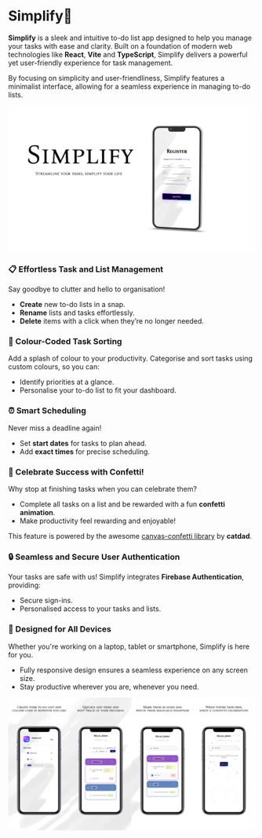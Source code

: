 # Simplify📝

**Simplify** is a sleek and intuitive to-do list app designed to help you manage your tasks with ease and clarity. Built on a foundation of modern web technologies like **React**, **Vite** and **TypeScript**, Simplify delivers a powerful yet user-friendly experience for task management.  

By focusing on simplicity and user-friendliness, Simplify features a minimalist interface, allowing for a seamless experience in managing to-do lists.

![simplify](https://raw.githubusercontent.com/deabocina/simplify/main/public/screenshots/simplify.png)

### **📋 Effortless Task and List Management**  
Say goodbye to clutter and hello to organisation!  
- **Create** new to-do lists in a snap.  
- **Rename** lists and tasks effortlessly.  
- **Delete** items with a click when they’re no longer needed. 

### **🎨 Colour-Coded Task Sorting**  
Add a splash of colour to your productivity. Categorise and sort tasks using custom colours, so you can:  
- Identify priorities at a glance.  
- Personalise your to-do list to fit your dashboard.  

### **⏰ Smart Scheduling**  
Never miss a deadline again!  
- Set **start dates** for tasks to plan ahead.  
- Add **exact times** for precise scheduling.
  
### **🎉 Celebrate Success with Confetti!**  
Why stop at finishing tasks when you can celebrate them?  
- Complete all tasks on a list and be rewarded with a fun **confetti animation**.  
- Make productivity feel rewarding and enjoyable!

This feature is powered by the awesome [canvas-confetti library](https://github.com/catdad/canvas-confetti) by **catdad**.

### **🔒 Seamless and Secure User Authentication**  
Your tasks are safe with us! Simplify integrates **Firebase Authentication**, providing:  
- Secure sign-ins.  
- Personalised access to your tasks and lists.

### **📱 Designed for All Devices**  
Whether you're working on a laptop, tablet or smartphone, Simplify is here for you.  
- Fully responsive design ensures a seamless experience on any screen size.  
- Stay productive wherever you are, whenever you need. 

![simplify](https://raw.githubusercontent.com/deabocina/simplify/main/public/screenshots/showcase.png)